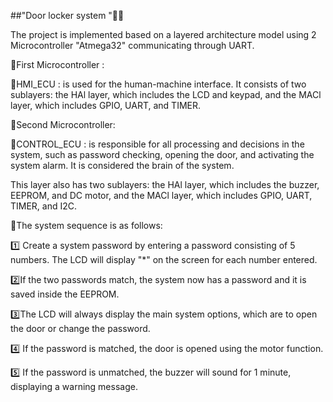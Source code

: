 
##"Door locker system "🔐🚪


The project is implemented based on a layered architecture model using 2 Microcontroller "Atmega32" communicating through UART.

💫First Microcontroller :

🔹HMI_ECU : is used for the human-machine interface.
It consists of two sublayers: the HAl layer, which includes the LCD and keypad, and the MACl layer, which includes GPIO, UART, and TIMER.

💫Second Microcontroller:

🔹CONTROL_ECU : is responsible for all processing and decisions in the system, such as password checking, opening the door, and activating the system alarm. It is considered the brain of the system.

This layer also has two sublayers: the HAl layer, which includes the buzzer, EEPROM, and DC motor, and the MACl layer, which includes GPIO, UART, TIMER, and I2C.


💫The system sequence is as follows:

1️⃣ Create a system password by entering a password consisting of 5 numbers. The LCD will display "*" on the screen for each number entered.

2️⃣If the two passwords match, the system now has a password and it is saved inside the EEPROM.

3️⃣The LCD will always display the main system options, which are to open the door or change the password.

4️⃣ If the password is matched, the door is opened using the motor function.

5️⃣ If the password is unmatched, the buzzer will sound for 1 minute, displaying a warning message.
